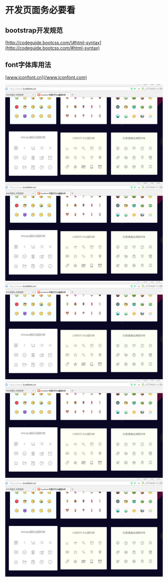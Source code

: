 # 开发页面务必要看

## bootstrap开发规范

[http://codeguide.bootcss.com/\#html-syntax](http://codeguide.bootcss.com/#html-syntax)

## font字体库用法

[www.iconfont.cn](/www.iconfont.com)

![](/assets/QQ图片20170523161941.png)
![](/assets/QQ图片20170523161941.png)
![](/assets/QQ图片20170523161941.png)
![](/assets/QQ图片20170523161941.png)
![](/assets/QQ图片20170523161941.png)



